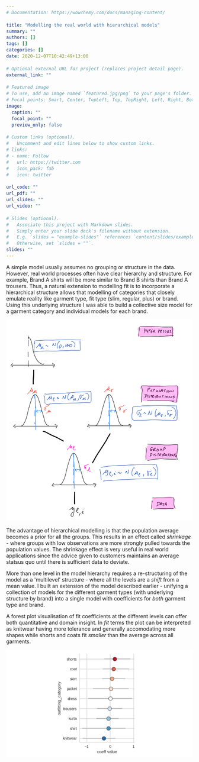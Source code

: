 ```yaml
---
# Documentation: https://wowchemy.com/docs/managing-content/

title: "Modelling the real world with hierarchical models"
summary: ""
authors: []
tags: []
categories: []
date: 2020-12-07T10:42:49+13:00

# Optional external URL for project (replaces project detail page).
external_link: ""

# Featured image
# To use, add an image named `featured.jpg/png` to your page's folder.
# Focal points: Smart, Center, TopLeft, Top, TopRight, Left, Right, BottomLeft, Bottom, BottomRight.
image:
  caption: ""
  focal_point: ""
  preview_only: false

# Custom links (optional).
#   Uncomment and edit lines below to show custom links.
# links:
# - name: Follow
#   url: https://twitter.com
#   icon_pack: fab
#   icon: twitter

url_code: ""
url_pdf: ""
url_slides: ""
url_video: ""

# Slides (optional).
#   Associate this project with Markdown slides.
#   Simply enter your slide deck's filename without extension.
#   E.g. `slides = "example-slides"` references `content/slides/example-slides.md`.
#   Otherwise, set `slides = ""`.
slides: ""
---
```

A simple model usually assumes no grouping or structure in the data. However, real world processes often have clear hierarchy and structure. For example, Brand A shirts will be more similar to Brand B shirts than Brand A trousers. Thus, a natural extension to modelling fit is to incorporate a hierarchical structure allows that modelling of categories that closely emulate reality like garment type, fit type (slim, regular, plus) or brand. Using this underlying structure I was able to build a collective size model for  a garment category and individual models for each brand. 

![](single-level-hierarchy.png)

The advantage of hierarchical modelling is that the population average becomes a prior for all the groups. This results in an effect called _shrinkage_ - where groups with low observations are more strongly pulled towards the population values. The shrinkage effect is very useful in real world applications since the advice given to customers maintains an average statsus quo until there is sufficient data to deviate. 

More than one level in the model hierarchy requires a re-structuring of the model as a 'multilevel' structure - where all the levels are a _shift_ from a mean value. I built an extension of the model described earlier - unifying a collection of models for the different garment types (with underlying structure by brand) into a single model with coefficients for _both_ garment type and brand.

A forest plot visualisation of fit coefficients at the different levels can offer both quantitative and domain insight. In _fit_ terms the plot can be interpreted as knitwear having more tolerance and generally accomodating more shapes while shorts and coats fit _smaller_ than the average across all garments. 

![](outfit-centered.png)